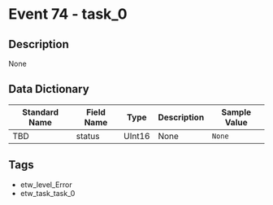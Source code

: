 # Event 74 - task_0

## Description
None

## Data Dictionary
|Standard Name|Field Name|Type|Description|Sample Value|
|---|---|---|---|---|
|TBD|status|UInt16|None|`None`|

## Tags
* etw_level_Error
* etw_task_task_0